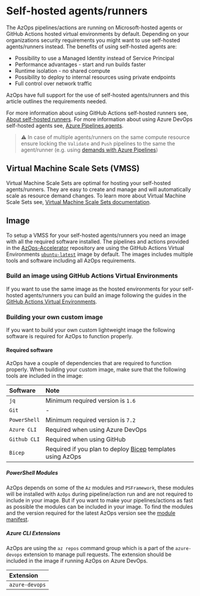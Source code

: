 # Self-hosted agents/runners

The AzOps pipelines/actions are running on Microsoft-hosted agents or GitHub Actions hosted virtual environments by default. Depending on your organizations security requirements you might want to use self-hosted agents/runners instead. The benefits of using self-hosted agents are:

- Possibility to use a Managed Identity instead of Service Principal
- Performance advantages - start and run builds faster
- Runtime isolation - no shared compute
- Possibility to deploy to internal resources using private endpoints
- Full control over network traffic

AzOps have full support for the use of self-hosted agents/runners and this article outlines the requirements needed.

For more information about using GitHub Actions self-hosted runners see, [About self-hosted runners](https://docs.github.com/actions/hosting-your-own-runners/about-self-hosted-runners).
For more information about using Azure DevOps self-hosted agents see, [Azure Pipelines agents](https://learn.microsoft.com/azure/devops/pipelines/agents/agents?view=azure-devops&tabs=browser).

> ⚠️ In case of multiple agents/runners on the same compute resource ensure locking the `Validate` and `Push` pipelines to the same the agent/runner (e.g. using [demands with Azure Pipelines](https://learn.microsoft.com/en-us/azure/devops/pipelines/process/demands?view=azure-devops&tabs=yaml))

## Virtual Machine Scale Sets (VMSS)

Virtual Machine Scale Sets are optimal for hosting your self-hosted agents/runners. They are easy to create and manage and will automatically scale as resource demand changes. To learn more about Virtual Machine Scale Sets see, [Virtual Machine Scale Sets documentation](https://learn.microsoft.com/azure/virtual-machine-scale-sets/).

## Image

To setup a VMSS for your self-hosted agents/runners you need an image with all the required software installed. The pipelines and actions provided in the [AzOps-Accelerator](https://github.com/Azure/AzOps-Accelerator) repository are using the GitHub Actions Virtual Environments [`ubuntu-latest`](https://github.com/actions/runner-images/tree/main/images/linux) image by default. The images includes multiple tools and software including all AzOps requirements.

### Build an image using GitHub Actions Virtual Environments

If you want to use the same image as the hosted environments for your self-hosted agents/runners you can build an image following the guides in the [GitHub Actions Virtual Environments](https://github.com/actions/virtual-environments).

### Building your own custom image

If you want to build your own custom lightweight image the following software is required for AzOps to function properly.

#### Required software

AzOps have a couple of dependencies that are required to function properly. When building your custom image, make sure that the following tools are included in the image:

| Software | Note |
|:--|:--|
| `jq` | Minimum required version is `1.6` |
| `Git` | - |
| `PowerShell` | Minimum required version is `7.2` |
| `Azure CLI` | Required when using Azure DevOps |
| `Github CLI` | Required when using GitHub |
| `Bicep` | Required if you plan to deploy [Bicep](https://github.com/Azure/bicep) templates using AzOps |

##### PowerShell Modules

AzOps depends on some of the `Az` modules and `PSFramework`, these modules will be installed with `AzOps` during pipeline/action run and are not required to include in your image. But if you want to make your pipelines/actions as fast as possible the modules can be included in your image. To find the modules and the version required for the latest AzOps version see the [module manifest](https://github.com/Azure/AzOps/blob/main/src/AzOps.psd1#L54).

##### Azure CLI Extensions

AzOps are using the `az repos` command group which is a part of the `azure-devops` extension to manage pull requests. The extension should be included in the image if running AzOps on Azure DevOps.

| Extension |
|:--|
| `azure-devops` |
